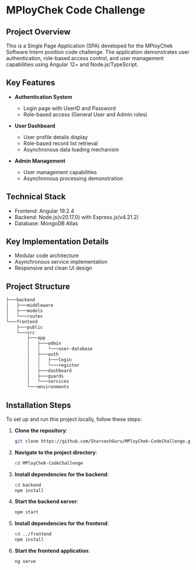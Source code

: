 # MPloyChek Code Challenge

## Project Overview
This is a Single Page Application (SPA) developed for the MPloyChek Software Intern position code challenge. The application demonstrates user authentication, role-based access control, and user management capabilities using Angular 12+ and Node.js/TypeScript.

## Key Features
- **Authentication System**
  - Login page with UserID and Password
  - Role-based access (General User and Admin roles)

- **User Dashboard**
  - User profile details display
  - Role-based record list retrieval
  - Asynchronous data loading mechanism

- **Admin Management**
  - User management capabilities
  - Asynchronous processing demonstration

## Technical Stack
- Frontend: Angular 19.2.4
- Backend: Node.js(v20.17.0) with Express.js(v4.21.2)
- Database: MongoDB Atlas

## Key Implementation Details
- Modular code architecture
- Asynchronous service implementation
- Responsive and clean UI design

## Project Structure

```bash
├───backend
│   ├───middleware
│   ├───models
│   └───routes
└───frontend
    ├───public
    └───src
        ├───app
        │   ├───admin
        │   │   └───user-database
        │   ├───auth
        │   │   ├───login
        │   │   └───register
        │   ├───dashboard
        │   ├───guards
        │   └───services
        └───environments
```

## Installation Steps
To set up and run this project locally, follow these steps:

1. **Clone the repository**:

   ```bash
   git clone https://github.com/SharveshGuru/MPloyChek-CodeChallenge.git
   ```

2. **Navigate to the project directory**:

   ```bash
   cd MPloyChek-CodeChallenge
   ```

3. **Install dependencies for the backend**:

   ```bash
   cd backend
   npm install
   ```

4. **Start the backend server**:

   ```bash
   npm start
   ```

5. **Install dependencies for the frontend**:

   ```bash
   cd ../frontend
   npm install
   ```

6. **Start the frontend application**:

   ```bash
   ng serve
   ```
